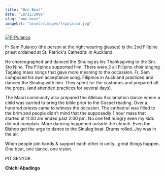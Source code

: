 ```yaml
---
title: "One Beat"
date: "18/11/2008"
slug: "one-beat"
imageUrl: "assets/images/frpulanco.jpg"
---
```


[![](http://stonino.files.wordpress.com/2011/05/frpulanco.jpg?resize=300%2C225 "FrPulanco")](http://stonino.files.wordpress.com/2011/05/frpulanco.jpg)

Fr Sam Pulanco (the person at the right wearing glasses) is the 2nd Filipino priest ordained at St. Patrick's Cathedral in Auckland.

He choreographed and danced the Sinulog as his Thanksgiving to the Snr. Sto Nino. The Filipinos supported him. There were 2 all Filipino choir singing Tagalog mass songs that gave more meaning to the occassion. Fr. Sam composed his own acceptance song. Filipinos in Auckland practiced and danced the Sinulog with him. They spent for the customes and prepared all the props. (and attended practices for several days).

The Maori community also prepared the Alleluia Acclamation dance where a child was carried to bring the bible prior to the Gospel reading. Over a hundred priests came to witness the occasion. The cathedral was filled to the brim and people didn't mind that the supposedly 1 hour mass that started at 11:00 am ended past 2:00 pm. No one felt hungry even my kids did not complain. More dancing happened outside the church. Even the Bishop got the urge to dance to the Sinulog beat. Drums rolled. Joy was in the air.

When people join hands & support each other in unity…great things happen.  
One beat, one dance, one vision.

PIT SENYOR.

**Chichi Abadingo**